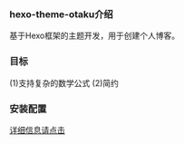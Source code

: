 <h3>hexo-theme-otaku介绍</h3>
基于Hexo框架的主题开发，用于创建个人博客。

<h3>目标</h3>
(1)支持复杂的数学公式
(2)简约

<h3>安装配置</h3>

[详细信息请点击](https://advancevillage.github.io/2017/06/11/%E5%9F%BA%E4%BA%8EHexo%E7%9A%84otaku%E4%B8%BB%E9%A2%98%E5%AE%89%E8%A3%85/)